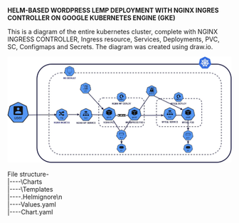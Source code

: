 **HELM-BASED WORDPRESS LEMP DEPLOYMENT WITH NGINX INGRES CONTROLLER ON GOOGLE KUBERNETES ENGINE (GKE)**

This is a diagram of the entire kubernetes cluster, complete with NGINX INGRESS CONTROLLER, Ingress resource, Services, Deployments, PVC, SC, Configmaps and Secrets. The diagram was created using draw.io.


![](image.jpg)

File structure-<br>
|----\Charts <br>
|----\Templates<br>
|----.Helmignore\n<br>
|----Values.yaml<br>
|----Chart.yaml




